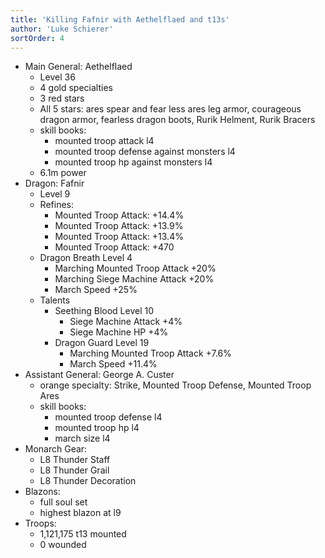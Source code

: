 ```yaml
---
title: 'Killing Fafnir with Aethelflaed and t13s'
author: 'Luke Schierer'
sortOrder: 4
---
```


* Main General: Aethelflaed
  * Level 36
  * 4 gold specialties
  * 3 red stars
  * All 5 stars: ares spear and fear less ares leg armor, courageous dragon armor, fearless dragon boots, Rurik Helment, Rurik Bracers
  * skill books:
    * mounted troop attack l4
    * mounted troop defense against monsters l4
    * mounted troop hp against monsters l4
  * 6.1m power
* Dragon: Fafnir
  * Level 9
  * Refines:
    * Mounted Troop Attack: +14.4%
    * Mounted Troop Attack: +13.9%
    * Mounted Troop Attack: +13.4%
    * Mounted Troop Attack: +470
  * Dragon Breath Level 4
    * Marching Mounted Troop Attack +20%
    * Marching Siege Machine Attack +20%
    * March Speed +25%
  * Talents
    * Seething Blood Level 10
      * Siege Machine Attack +4%
      * Siege Machine HP +4%
    * Dragon Guard Level 19
      * Marching Mounted Troop Attack +7.6%
      * March Speed +11.4%
* Assistant General: George A. Custer
  * orange specialty: Strike, Mounted Troop Defense, Mounted Troop Ares
  * skill books:
    * mounted troop defense l4
    * mounted troop hp l4
    * march size l4
* Monarch Gear:
  * L8 Thunder Staff
  * L8 Thunder Grail
  * L8 Thunder Decoration
* Blazons:
  * full soul set
  * highest blazon at l9
* Troops:
  * 1,121,175 t13 mounted
  * 0 wounded

